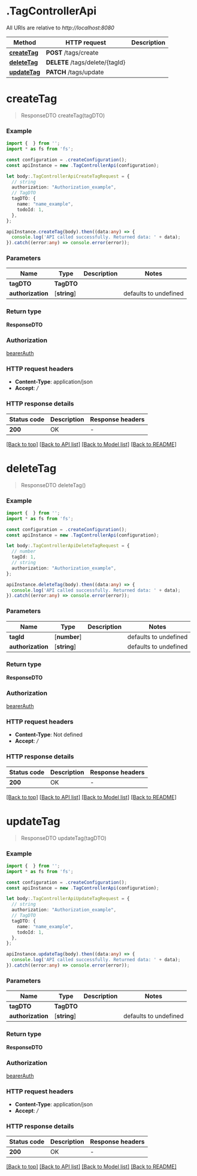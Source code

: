 # .TagControllerApi

All URIs are relative to *http://localhost:8080*

Method | HTTP request | Description
------------- | ------------- | -------------
[**createTag**](TagControllerApi.md#createTag) | **POST** /tags/create | 
[**deleteTag**](TagControllerApi.md#deleteTag) | **DELETE** /tags/delete/{tagId} | 
[**updateTag**](TagControllerApi.md#updateTag) | **PATCH** /tags/update | 


# **createTag**
> ResponseDTO createTag(tagDTO)


### Example


```typescript
import {  } from '';
import * as fs from 'fs';

const configuration = .createConfiguration();
const apiInstance = new .TagControllerApi(configuration);

let body:.TagControllerApiCreateTagRequest = {
  // string
  authorization: "Authorization_example",
  // TagDTO
  tagDTO: {
    name: "name_example",
    todoId: 1,
  },
};

apiInstance.createTag(body).then((data:any) => {
  console.log('API called successfully. Returned data: ' + data);
}).catch((error:any) => console.error(error));
```


### Parameters

Name | Type | Description  | Notes
------------- | ------------- | ------------- | -------------
 **tagDTO** | **TagDTO**|  |
 **authorization** | [**string**] |  | defaults to undefined


### Return type

**ResponseDTO**

### Authorization

[bearerAuth](README.md#bearerAuth)

### HTTP request headers

 - **Content-Type**: application/json
 - **Accept**: */*


### HTTP response details
| Status code | Description | Response headers |
|-------------|-------------|------------------|
**200** | OK |  -  |

[[Back to top]](#) [[Back to API list]](README.md#documentation-for-api-endpoints) [[Back to Model list]](README.md#documentation-for-models) [[Back to README]](README.md)

# **deleteTag**
> ResponseDTO deleteTag()


### Example


```typescript
import {  } from '';
import * as fs from 'fs';

const configuration = .createConfiguration();
const apiInstance = new .TagControllerApi(configuration);

let body:.TagControllerApiDeleteTagRequest = {
  // number
  tagId: 1,
  // string
  authorization: "Authorization_example",
};

apiInstance.deleteTag(body).then((data:any) => {
  console.log('API called successfully. Returned data: ' + data);
}).catch((error:any) => console.error(error));
```


### Parameters

Name | Type | Description  | Notes
------------- | ------------- | ------------- | -------------
 **tagId** | [**number**] |  | defaults to undefined
 **authorization** | [**string**] |  | defaults to undefined


### Return type

**ResponseDTO**

### Authorization

[bearerAuth](README.md#bearerAuth)

### HTTP request headers

 - **Content-Type**: Not defined
 - **Accept**: */*


### HTTP response details
| Status code | Description | Response headers |
|-------------|-------------|------------------|
**200** | OK |  -  |

[[Back to top]](#) [[Back to API list]](README.md#documentation-for-api-endpoints) [[Back to Model list]](README.md#documentation-for-models) [[Back to README]](README.md)

# **updateTag**
> ResponseDTO updateTag(tagDTO)


### Example


```typescript
import {  } from '';
import * as fs from 'fs';

const configuration = .createConfiguration();
const apiInstance = new .TagControllerApi(configuration);

let body:.TagControllerApiUpdateTagRequest = {
  // string
  authorization: "Authorization_example",
  // TagDTO
  tagDTO: {
    name: "name_example",
    todoId: 1,
  },
};

apiInstance.updateTag(body).then((data:any) => {
  console.log('API called successfully. Returned data: ' + data);
}).catch((error:any) => console.error(error));
```


### Parameters

Name | Type | Description  | Notes
------------- | ------------- | ------------- | -------------
 **tagDTO** | **TagDTO**|  |
 **authorization** | [**string**] |  | defaults to undefined


### Return type

**ResponseDTO**

### Authorization

[bearerAuth](README.md#bearerAuth)

### HTTP request headers

 - **Content-Type**: application/json
 - **Accept**: */*


### HTTP response details
| Status code | Description | Response headers |
|-------------|-------------|------------------|
**200** | OK |  -  |

[[Back to top]](#) [[Back to API list]](README.md#documentation-for-api-endpoints) [[Back to Model list]](README.md#documentation-for-models) [[Back to README]](README.md)


